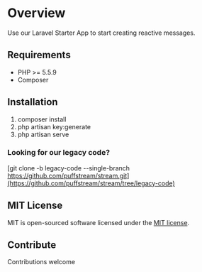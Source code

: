# Overview #
Use our Laravel Starter App to start creating reactive messages. 

## Requirements ##
- PHP >= 5.5.9
- Composer

## Installation ##
1. composer install
2. php artisan key:generate
3. php artisan serve

### Looking for our legacy code? ###
[git clone -b legacy-code --single-branch https://github.com/puffstream/stream.git](https://github.com/puffstream/stream/tree/legacy-code)

## MIT License ##
MIT is open-sourced software licensed under the [MIT license](https://opensource.org/licenses/MIT).

## Contribute ##
Contributions welcome